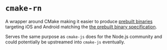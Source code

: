 # `cmake-rn`

A wrapper around CMake making it easier to produce [prebuilt binaries](./docs/PREBUILDS.md) targeting iOS and Android matching the [the prebuilt binary specification](./docs/PREBUILDS.md).

Serves the same purpose as `cmake-js` does for the Node.js community and could potentially be upstreamed into `cmake-js` eventually.
